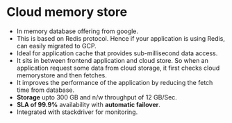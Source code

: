 # Cloud memory store

- In memory database offering from google.
- This is based on Redis protocol. Hence if your application is using Redis, can easily migrated to GCP.
- Ideal for application cache that provides sub-millisecond data access.
- It sits in between frontend application and cloud store. So when an application request some data from cloud storage, it first checks cloud memorystore and then fetches.
- It improves the performance of the application by reducing the fetch time from database.
- **Storage** upto 300 GB and n/w throughput of 12 GB/Sec.
- **SLA of 99.9%** availability with **automatic failover**.
- Integrated with stackdriver for monitoring.
